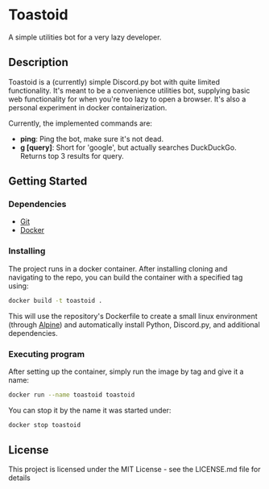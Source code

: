 # Toastoid

A simple utilities bot for a very lazy developer.

## Description

Toastoid is a (currently) simple Discord.py bot with quite limited functionality. It's meant to be a convenience utilities bot, supplying basic web functionality for when you're too lazy to open a browser. It's also a personal experiment in docker containerization.

Currently, the implemented commands are:
- **ping**: Ping the bot, make sure it's not dead.
- **g [query]**: Short for 'google', but actually searches DuckDuckGo. Returns top 3 results for query.

## Getting Started

### Dependencies

* [Git](https://git-scm.com/)
* [Docker](https://www.docker.com/)

### Installing

The project runs in a docker container. After installing cloning and navigating to the repo, you can build the container with a specified tag using:

```sh
docker build -t toastoid .
```

This will use the repository's Dockerfile to create a small linux environment (through [Alpine](https://alpinelinux.org/)) and automatically install Python, Discord.py, and additional dependencies.

### Executing program

After setting up the container, simply run the image by tag and give it a name:

```sh
docker run --name toastoid toastoid
```

You can stop it by the name it was started under:

```sh
docker stop toastoid
```

## License

This project is licensed under the MIT License - see the LICENSE.md file for details
